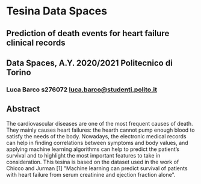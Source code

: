 # Tesina Data Spaces
## Prediction of death events for heart failure clinical records
## Data Spaces, A.Y. 2020/2021 Politecnico di Torino
### Luca Barco s276072 luca.barco@studenti.polito.it
## Abstract
The cardiovascular diseases are one of the most frequent causes of death. They mainly causes heart failures: the hearth
cannot pump enough blood to satisfy the needs of the body. Nowadays, the electronic medical records can help in finding
correlations between symptoms and body values, and applying machine learning algorithms can help to predict the patient’s
survival and to highlight the most important features to take in consideration.
This tesina is based on the dataset used in the work of Chicco and Jurman [1] "Machine learning can predict survival of
patients with heart failure from serum creatinine and ejection fraction alone".
